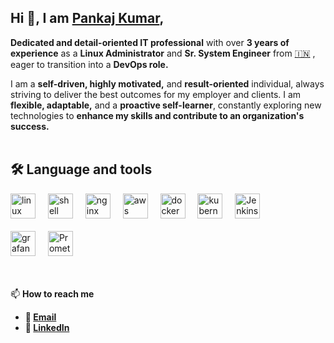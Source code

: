 
## Hi 👋, I am [Pankaj Kumar](https://www.linkedin.com/in/pankaj-kumar-017269217/), 

**Dedicated and detail-oriented IT professional** with over **3 years of experience** as a **Linux Administrator** and **Sr. System Engineer** from [🇮🇳](https://en.wikipedia.org/wiki/India) , eager to transition into a **DevOps role.**

I am a **self-driven, highly motivated,** and **result-oriented** individual, always striving to deliver the best outcomes for my employer and clients. I am **flexible, adaptable,** and a **proactive self-learner**, constantly exploring new technologies to **enhance my skills and contribute to an organization's success.**
<br></br>


## 🛠 Language and tools

<div align="left">
  <img src="https://upload.wikimedia.org/wikipedia/commons/3/35/Tux.svg" height="40" alt="linux logo"  />
  <img width="12" />
  <img src="https://media.licdn.com/dms/image/v2/D4D12AQFyLZBgxb109A/article-cover_image-shrink_600_2000/article-cover_image-shrink_600_2000/0/1678105450255?e=2147483647&v=beta&t=KDKOU2qRj_LkfpFyRGxcnogA0_AVuH-_ao13bnpEK7I" height="40" alt="shell scripting logo"  />
  <img width="12" />
  <img src="https://brandlogos.net/wp-content/uploads/2023/08/nginx-logo_brandlogos.net_9uzg3-512x202.png" height="40" alt="nginx logo"  />
  <img width="12" />
  <img src="https://cdn.worldvectorlogo.com/logos/amazon-web-services-1.svg" height="40" alt="aws logo"  />
  <img width="12" />
  <img src="https://cdn.jsdelivr.net/gh/devicons/devicon/icons/docker/docker-plain-wordmark.svg" height="40" alt="docker logo"  />
  <img width="12" />
  <img src="https://1000logos.net/wp-content/uploads/2022/07/Kubernetes-Logo.png" height="40" alt="kubernetes logo"  />
  <img width="12" />
  <img src="https://upload.wikimedia.org/wikipedia/commons/e/e3/Jenkins_logo_with_title.svg" height="40" alt="Jenkins logo"  />
  <img width="12" />
  <br>
  <br>
  <img src="https://cdn.freelogovectors.net/wp-content/uploads/2018/07/grafana-logo.png" height="40" alt="grafana logo"  />
  <img width="12" />
  <img src="https://cdn-images-1.medium.com/max/1076/0*Pn1vXqSDvpl1sJkh" height="40" alt="Prometheus logo"  />
</div>
<dr></dr>
<br></br>

📫 **How to reach me** 

-  **📧 [Email](mailto:pankajarya1058@gmail.com)**
-  **💼 [LinkedIn](https://www.linkedin.com/in/pankaj-kumar-017269217/)**


  



